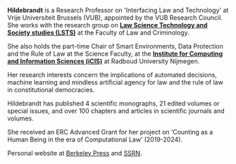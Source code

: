 **Hildebrandt** is a Research Professor on 'Interfacing Law and Technology' at Vrije Universiteit Brussels (VUB), appointed by the VUB Research Council. She works with the research group on [**Law Science Technology and Society studies (LSTS)**](https://lsts.research.vub.be/) at the Faculty of Law and Criminology.

She also holds the part-time Chair of Smart Environments, Data Protection and the Rule of Law at the Science Faculty, at the [**Institute for Computing and Information Sciences (iCIS)**](https://www.ru.nl/icis/) at Radboud University Nijmegen.

​Her research interests concern the implications of automated decisions, machine learning and mindless artificial agency for law and the rule of law in constitutional democracies.

​Hildebrandt has published 4 scientific monographs, 21 edited volumes or special issues, and over 100 chapters and articles in scientific journals and volumes.

She received an ERC Advanced Grant for her project on ‘Counting as a Human Being in the era of Computational Law’ (2019-2024).

Personal website at [Berkeley Press](https://works.bepress.com/mireille_hildebrandt/) and [SSRN](https://papers.ssrn.com/sol3/cf_dev/AbsByAuth.cfm?per_id=739679).
